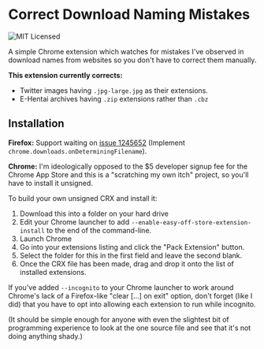 # Correct Download Naming Mistakes
![MIT Licensed](https://img.shields.io/github/license/ssokolow/crx_correct_download_names.svg)

A simple Chrome extension which watches for mistakes I've observed in download
names from websites so you don't have to correct them manually.

**This extension currently corrects:**

* Twitter images having `.jpg-large.jpg` as their extensions.
* E-Hentai archives having `.zip` extensions rather than `.cbz`

## Installation

**Firefox:** Support waiting on [issue 1245652](https://bugzilla.mozilla.org/show_bug.cgi?id=1245652) (Implement `chrome.downloads.onDeterminingFilename`).

**Chrome:** I'm ideologically opposed to the $5 developer signup fee for the
Chrome App Store and this is a "scratching my own itch" project, so you'll have
to install it unsigned.

To build your own unsigned CRX and install it:

1. Download this into a folder on your hard drive
2. Edit your Chrome launcher to add `--enable-easy-off-store-extension-install`
   to the end of the command-line.
3. Launch Chrome
4. Go into your extensions listing and click the "Pack Extension" button.
5. Select the folder for this in the first field and leave the second blank.
6. Once the CRX file has been made, drag and drop it onto the list of installed
   extensions.

If you've added `--incognito` to your Chrome launcher to work around Chrome's
lack of a Firefox-like "clear [...] on exit" option, don't forget (like I did)
that you have to opt into allowing each extension to run while incognito.

(It should be simple enough for anyone with even the slightest bit of
programming experience to look at the one source file and see that it's not
doing anything shady.)
